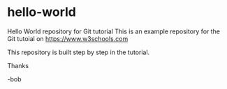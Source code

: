 # hello-world
Hello World repository for Git tutorial
This is an example repository for the Git tutoial on https://www.w3schools.com

This repository is built step by step in the tutorial.

Thanks

-bob

